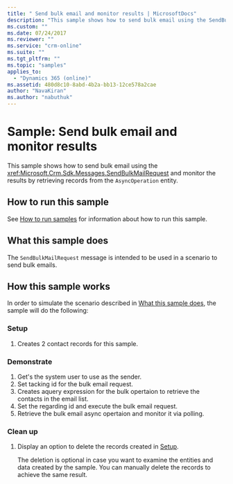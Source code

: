 ```yaml
---
title: " Send bulk email and monitor results | MicrosoftDocs"
description: "This sample shows how to send bulk email using the SendBulkMailRequest and monitor the results by retrieving records from the AsyncOperation entity"
ms.custom: ""
ms.date: 07/24/2017
ms.reviewer: ""
ms.service: "crm-online"
ms.suite: ""
ms.tgt_pltfrm: ""
ms.topic: "samples"
applies_to: 
  - "Dynamics 365 (online)"
ms.assetid: 480d8c10-8abd-4b2a-bb13-12ce578a2cae
author: "NavaKiran"
ms.author: "nabuthuk"
---
```

# Sample: Send bulk email and monitor results

This sample shows how to send bulk email using the <xref:Microsoft.Crm.Sdk.Messages.SendBulkMailRequest> and monitor the results by retrieving records from the `AsyncOperation` entity. 

## How to run this sample

See [How to run samples](../../../How-to-run-samples.md) for information about how to run this sample.

## What this sample does

The `SendBulkMailRequest` message is intended to be used in a scenario to send bulk emails. 

## How this sample works

In order to simulate the scenario described in [What this sample does](#what-this-sample-does), the sample will do the following:

### Setup

1. Creates 2 contact records for this sample.

### Demonstrate

1. Get's the system user to use as the sender. 
2. Set tacking id for the bulk email request.
3. Creates aquery expression for the bulk opertaion to retrieve the contacts in the email list.
4. Set the regarding id and execute the bulk email request.
5. Retrieve the bulk email async opertaion and monitor it via polling.

### Clean up

1. Display an option to delete the records created in [Setup](#setup).

    The deletion is optional in case you want to examine the entities and data created by the sample. You can manually delete the records to achieve the same result.
